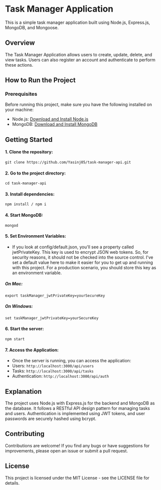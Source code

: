 # Task Manager Application

This is a simple task manager application built using Node.js, Express.js, MongoDB, and Mongoose.

## Overview

The Task Manager Application allows users to create, update, delete, and view tasks. Users can also register an account and authenticate to perform these actions.

## How to Run the Project

### Prerequisites

Before running this project, make sure you have the following installed on your machine:

- Node.js: [Download and Install Node.js](https://nodejs.org/)
- MongoDB: [Download and Install MongoDB](https://www.mongodb.com/try/download/community)

## Getting Started

#### 1. Clone the repository:

```
git clone https://github.com/Yasinj05/task-manager-api.git
```

#### 2. Go to the project directory:

```
cd task-manager-api
```

#### 3. Install dependencies:

```
npm install / npm i
```

#### 4. Start MongoDB:

```
mongod
```

#### 5. Set Environment Variables:

- If you look at config/default.json, you'll see a property called jwtPrivateKey. This key is used to encrypt JSON web tokens. So, for security reasons, it should not be checked into the source control. I've set a default value here to make it easier for you to get up and running with this project. For a production scenario, you should store this key as an environment variable.

##### On Mac:

```
export taskManager_jwtPrivateKey=yourSecureKey
```

##### On Windows:

```
set taskManager_jwtPrivateKey=yourSecureKey
```

#### 6. Start the server:

```
npm start
```

#### 7. Access the Application:

- Once the server is running, you can access the application:
- Users: `http://localhost:3000/api/users`
- Tasks: `http://localhost:3000/api/tasks`
- Authentication: `http://localhost:3000/api/auth`

## Explanation

The project uses Node.js with Express.js for the backend and MongoDB as the database. It follows a RESTful API design pattern for managing tasks and users. Authentication is implemented using JWT tokens, and user passwords are securely hashed using bcrypt.

## Contributing

Contributions are welcome! If you find any bugs or have suggestions for improvements, please open an issue or submit a pull request.

## License

This project is licensed under the MIT License - see the LICENSE file for details.
